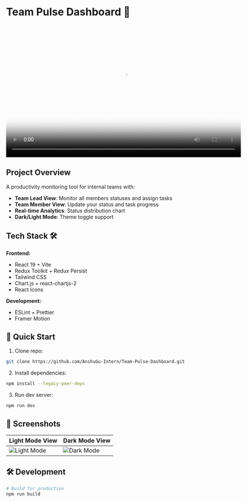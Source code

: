 # Team Pulse Dashboard 🚀

<video controls width="640" height="360" poster="./demo/dark.png">
  <source src="./demo/video.mp4" type="video/mp4" />
</video>

## Project Overview

A productivity monitoring tool for internal teams with:

- **Team Lead View**: Monitor all members statuses and assign tasks
- **Team Member View**: Update your status and task progress
- **Real-time Analytics**: Status distribution chart
- **Dark/Light Mode**: Theme toggle support

## Tech Stack 🛠️

**Frontend:**

- React 19 + Vite
- Redux Toolkit + Redux Persist
- Tailwind CSS
- Chart.js + react-chartjs-2
- React Icons

**Development:**

- ESLint + Prettier
- Framer Motion

## 🚀 Quick Start

1. Clone repo:

```bash
git clone https://github.com/AnshuGu-Intern/Team-Pulse-Dashboard.git
```

2. Install dependencies:

```bash
npm install --legacy-peer-deps
```

3. Run dev server:

```bash
npm run dev
```

## 📸 Screenshots

| Light Mode View                 | Dark Mode View                |
| ------------------------------- | ----------------------------- |
| ![Light Mode](./demo/light.png) | ![Dark Mode](./demo/dark.png) |

## 🛠️ Development

```bash
# Build for production
npm run build
```
